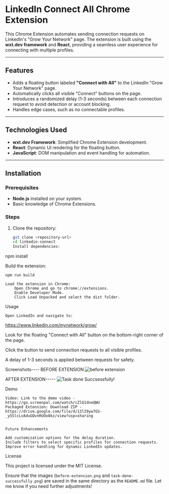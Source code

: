 # LinkedIn Connect All Chrome Extension  

This Chrome Extension automates sending connection requests on LinkedIn's "Grow Your Network" page. The extension is built using the **wxt.dev framework** and **React**, providing a seamless user experience for connecting with multiple profiles.  

---

## Features  
- Adds a floating button labeled **"Connect with All"** to the LinkedIn "Grow Your Network" page.  
- Automatically clicks all visible "Connect" buttons on the page.  
- Introduces a randomized delay (1-3 seconds) between each connection request to avoid detection or account blocking.  
- Handles edge cases, such as no connectable profiles.  

---

## Technologies Used  
- **wxt.dev Framework**: Simplified Chrome Extension development.  
- **React**: Dynamic UI rendering for the floating button.  
- **JavaScript**: DOM manipulation and event handling for automation.  

---

## Installation  

### Prerequisites  
- **Node.js** installed on your system.  
- Basic knowledge of Chrome Extensions.  

### Steps  
1. Clone the repository:  
   ```bash  
   git clone <repository-url>  
   cd linkedin-connect
   Install dependencies:

npm install  

Build the extension:

    npm run build  

    Load the extension in Chrome:
        Open Chrome and go to chrome://extensions.
        Enable Developer Mode.
        Click Load Unpacked and select the dist folder.

Usage

    Open LinkedIn and navigate to:

https://www.linkedin.com/mynetwork/grow/  

Look for the floating "Connect with All" button on the bottom-right corner of the page.

Click the button to send connection requests to all visible profiles.

A delay of 1-3 seconds is applied between requests for safety.


Screenshots----
BEFORE EXTENSION
![before extension](https://github.com/user-attachments/assets/a592fabe-0e07-4361-a8e7-acbd11588256)

AFTER EXTENSION----- 
![Task done Succsessfully!](https://github.com/user-attachments/assets/ae7197eb-2ef0-47f5-9693-49f0b59d3cc6)


Demo

    Video: Link to the demo video - https://go.screenpal.com/watch/cZlO1dneQWU
    Packaged Extension: Download ZIP -  https://drive.google.com/file/d/13lI9yw7GS-_y5SlcLvAduGQvnRUOo8kz/view?usp=sharing


    Future Enhancements

    Add customization options for the delay duration.
    Include filters to select specific profiles for connection requests.
    Improve error handling for dynamic LinkedIn updates.

License

This project is licensed under the MIT License.

Ensure that the images (`before-extension.png` and `task-done-successfully.png`) are saved in the same directory as the `README.md` file. Let me know if you need further adjustments!
